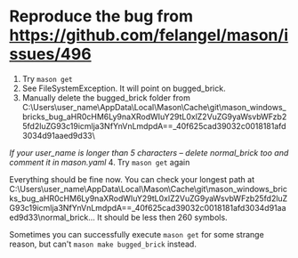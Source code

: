 # Reproduce the bug from https://github.com/felangel/mason/issues/496

1. Try ```mason get```
2. See FileSystemException. It will point on bugged_brick.
3. Manually delete the bugged_brick folder from C:\Users\user_name\AppData\Local\Mason\Cache\git\mason_windows_bricks_bug_aHR0cHM6Ly9naXRodWIuY29tL0xlZ2VuZG9yaWsvbWFzb25fd2luZG93c19icmlja3NfYnVnLmdpdA==_40f625cad39032c0018181afd3034d91aaed9d33\

*If your user_name is longer than 5 characters – delete normal_brick too and comment it in mason.yaml*
4. Try ```mason get``` again

Everything should be fine now. You can check your longest path at C:\Users\user_name\AppData\Local\Mason\Cache\git\mason_windows_bricks_bug_aHR0cHM6Ly9naXRodWIuY29tL0xlZ2VuZG9yaWsvbWFzb25fd2luZG93c19icmlja3NfYnVnLmdpdA==_40f625cad39032c0018181afd3034d91aaed9d33\normal_brick\...
It should be less then 260 symbols.

Sometimes you can successfully execute ```mason get``` for some strange reason, but can't ```mason make bugged_brick``` instead.


